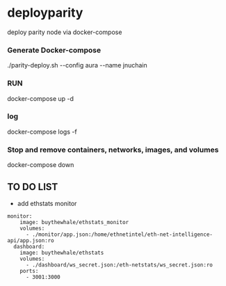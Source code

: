 # deployparity
deploy parity node via docker-compose

### Generate Docker-compose
./parity-deploy.sh --config aura --name jnuchain

### RUN
docker-compose up -d

### log
docker-compose logs -f

### Stop and remove containers, networks, images, and volumes
docker-compose down
## TO DO LIST
* add ethstats monitor
```
monitor:
    image: buythewhale/ethstats_monitor
    volumes:
      - ./monitor/app.json:/home/ethnetintel/eth-net-intelligence-api/app.json:ro
  dashboard:
    image: buythewhale/ethstats
    volumes:
      - ./dashboard/ws_secret.json:/eth-netstats/ws_secret.json:ro
    ports:
      - 3001:3000
 ```
